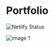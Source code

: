 # Portfolio
![Netlify Status](https://api.netlify.com/api/v1/badges/51cfad53-234c-4c94-b14c-afad3278b97a/deploy-status)

![image 1](https://github.com/Badrulamin-my/Portfolio/assets/102642059/5a86d7e8-b995-4c22-846e-16bf5b677fdc)
